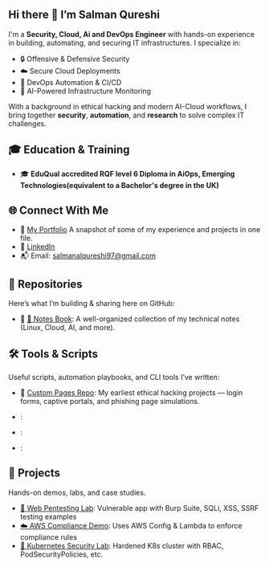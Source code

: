 ## Hi there 👋  I’m Salman Qureshi

I'm a **Security, Cloud, Ai and DevOps Engineer** with hands-on experience in building, automating, and securing IT infrastructures. I specialize in:

- 🔒 Offensive & Defensive Security
- ☁️ Secure Cloud Deployments
- 🔄 DevOps Automation & CI/CD
- 🧠 AI-Powered Infrastructure Monitoring

With a background in ethical hacking and modern AI-Cloud workflows, I bring together **security**, **automation**, and **research** to solve complex IT challenges.

## 🎓 Education & Training

- 🎓 **EduQual accredited RQF level 6 Diploma in AiOps, Emerging Technologies(equivalent to a Bachelor's degree in the UK)** 

## 🌐 Connect With Me

- 📄 [My Portfolio](https://github.com/Salman-Qurayshi/Portfolio/tree/main) A snapshot of some of my experience and projects in one file.
- 💼 [LinkedIn](https://www.linkedin.com/in/salman-qureshi-4aa41a247)
- 📬 Email: salmanalqureshi97@gmail.com


## 📁 Repositories

Here’s what I’m building & sharing here on GitHub:

- 🔗 [📘 Notes Book](https://github.com/yourusername/notes-book): A well-organized collection of my technical notes (Linux, Cloud, AI, and more).

## 🛠️ Tools & Scripts

Useful scripts, automation playbooks, and CLI tools I’ve written:

- 🔗 [ Custom Pages Repo](https://github.com/Salman-Qurayshi/Custom-pages): My earliest ethical hacking projects — login forms, captive portals, and phishing page simulations.

- [](https://github.com/Salman-Qurayshi/ansible-secure-linux): 
- [](https://github.com/Salman-Qurayshi/python-log-analyzer):
- [](https://github.com/Salman-Qurayshi/terraform-secure-vpc):


## 🚧 Projects

 Hands-on demos, labs, and case studies.

- [🔐 Web Pentesting Lab](https://github.com/Salman-Qurayshi/web-pentest-lab): Vulnerable app with Burp Suite, SQLi, XSS, SSRF testing examples
- [☁️ AWS Compliance Demo](https://github.com/Salman-Qurayshi/aws-compliance-config): Uses AWS Config & Lambda to enforce compliance rules
- [🧪 Kubernetes Security Lab](https://github.com/Salman-Qurayshi/k8s-security-hardening): Hardened K8s cluster with RBAC, PodSecurityPolicies, etc.

